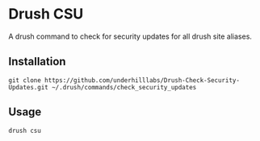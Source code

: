 Drush CSU
=========

A drush command to check for security updates for all drush site aliases.

Installation
------------

    git clone https://github.com/underhilllabs/Drush-Check-Security-Updates.git ~/.drush/commands/check_security_updates

Usage
-----

    drush csu